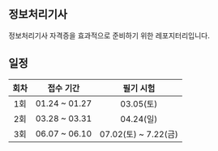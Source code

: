 ## 정보처리기사
정보처리기사 자격증을 효과적으로 준비하기 위한 레포지터리입니다.

## 일정
| 회차 | 접수 기간 | 필기 시험 |
|:---:|:----:|:----:|
| 1회 | 01.24 ~ 01.27 | 03.05(토) |
| 2회 | 03.28 ~ 03.31 | 04.24(일) | 
| 3회 | 06.07 ~ 06.10 | 07.02(토) ~ 7.22(금) |
